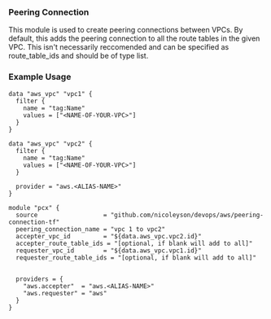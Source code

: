 ### Peering Connection
This module is used to create peering connections between VPCs.
By default, this adds the peering connection to all the route tables in the given VPC.
This isn't necessarily reccomended and can be specified as route_table_ids and should be of type list.

### Example Usage


```hcl
data "aws_vpc" "vpc1" {
  filter {
    name = "tag:Name"
    values = ["<NAME-OF-YOUR-VPC>"]
  }
}

data "aws_vpc" "vpc2" {
  filter {
    name = "tag:Name"
    values = ["<NAME-OF-YOUR-VPC>"]
  }

  provider = "aws.<ALIAS-NAME>"
}

module "pcx" {
  source                  = "github.com/nicoleyson/devops/aws/peering-connection-tf"
  peering_connection_name = "vpc 1 to vpc2"
  accepter_vpc_id         = "${data.aws_vpc.vpc2.id}"
  accepter_route_table_ids = "[optional, if blank will add to all]"
  requester_vpc_id        = "${data.aws_vpc.vpc1.id}"
  requester_route_table_ids = "[optional, if blank will add to all]"


  providers = {
    "aws.accepter"  = "aws.<ALIAS-NAME>"
    "aws.requester" = "aws"
  }
}
```


